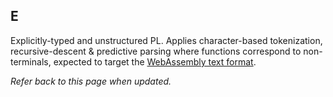 ## E

Explicitly-typed and unstructured PL. Applies character-based tokenization, recursive-descent & predictive parsing where functions correspond to non-terminals, expected to target the [WebAssembly text format](https://developer.mozilla.org/en-US/docs/WebAssembly/Understanding_the_text_format).

*Refer back to this page when updated.*
